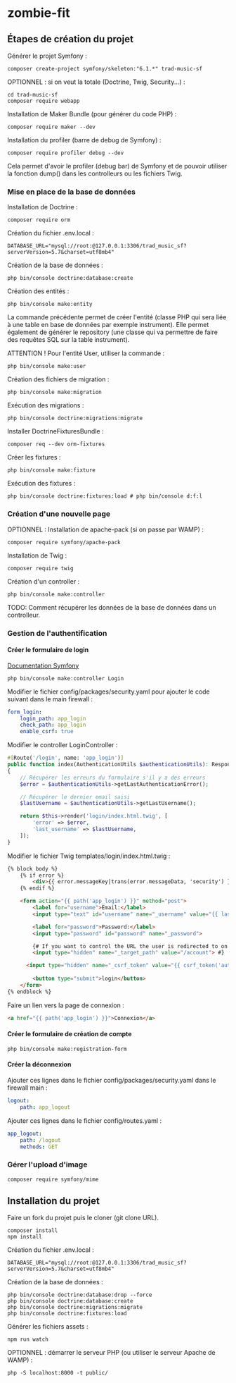 # zombie-fit

## Étapes de création du projet

Générer le projet Symfony :

```shell
composer create-project symfony/skeleton:"6.1.*" trad-music-sf
```

OPTIONNEL : si on veut la totale (Doctrine, Twig, Security...) :

```shell
cd trad-music-sf
composer require webapp
```

Installation de Maker Bundle (pour générer du code PHP) :

```shell
composer require maker --dev
```

Installation du profiler (barre de debug de Symfony) :

```shell
composer require profiler debug --dev
```

Cela permet d'avoir le profiler (debug bar) de Symfony et de pouvoir
utiliser la fonction dump() dans les controlleurs ou les fichiers Twig.

### Mise en place de la base de données

Installation de Doctrine :

```shell
composer require orm
```

Création du fichier .env.local :

```dotenv
DATABASE_URL="mysql://root:@127.0.0.1:3306/trad_music_sf?serverVersion=5.7&charset=utf8mb4"
```

Création de la base de données :

```shell
php bin/console doctrine:database:create
```

Création des entités :

```shell
php bin/console make:entity
```

La commande précédente permet de créer l'entité (classe PHP qui sera
liée à une table en base de données par exemple instrument). Elle permet
également de générer le repository (une classe qui va permettre de faire
des requêtes SQL sur la table instrument).

ATTENTION ! Pour l'entité User, utiliser la commande :

```shell
php bin/console make:user
```

Création des fichiers de migration :

```shell
php bin/console make:migration
```

Exécution des migrations :

```shell
php bin/console doctrine:migrations:migrate
```

Installer DoctrineFixturesBundle :

```shell
composer req --dev orm-fixtures
```

Créer les fixtures :

```shell
php bin/console make:fixture
```

Exécution des fixtures :

```shell
php bin/console doctrine:fixtures:load # php bin/console d:f:l
```

### Création d'une nouvelle page

OPTIONNEL : Installation de apache-pack (si on passe par WAMP) :

```shell
composer require symfony/apache-pack
```

Installation de Twig :

```shell
composer require twig
```

Création d'un controller :

```shell
php bin/console make:controller
```

TODO: Comment récupérer les données de la base de données dans un 
controlleur.

### Gestion de l'authentification

#### Créer le formulaire de login

[Documentation Symfony](https://symfony.com/doc/current/security.html#form-login)

```shell
php bin/console make:controller Login
```

Modifier le fichier config/packages/security.yaml
pour ajouter le code suivant dans le main firewall :
```yaml
form_login:
    login_path: app_login
    check_path: app_login
    enable_csrf: true
```

Modifier le controller LoginController :
```php
#[Route('/login', name: 'app_login')]
public function index(AuthenticationUtils $authenticationUtils): Response
{
    // Récupérer les erreurs du formulaire s'il y a des erreurs
    $error = $authenticationUtils->getLastAuthenticationError();

    // Récupérer le dernier email saisi
    $lastUsername = $authenticationUtils->getLastUsername();

    return $this->render('login/index.html.twig', [
        'error' => $error,
        'last_username' => $lastUsername,
    ]);
}
```

Modifier le fichier Twig templates/login/index.html.twig :
```html
{% block body %}
    {% if error %}
        <div>{{ error.messageKey|trans(error.messageData, 'security') }}</div>
    {% endif %}

    <form action="{{ path('app_login') }}" method="post">
        <label for="username">Email:</label>
        <input type="text" id="username" name="_username" value="{{ last_username }}">

        <label for="password">Password:</label>
        <input type="password" id="password" name="_password">

        {# If you want to control the URL the user is redirected to on success
        <input type="hidden" name="_target_path" value="/account"> #}

      <input type="hidden" name="_csrf_token" value="{{ csrf_token('authenticate') }}">
      
        <button type="submit">login</button>
    </form>
{% endblock %}
```

Faire un lien vers la page de connexion :
```html
<a href="{{ path('app_login') }}">Connexion</a>
```

#### Créer le formulaire de création de compte

```shell
php bin/console make:registration-form
```

#### Créer la déconnexion

Ajouter ces lignes dans le fichier config/packages/security.yaml
dans le firewall main :
```yaml
logout:
    path: app_logout
```

Ajouter ces lignes dans le fichier config/routes.yaml :
```yaml
app_logout:
    path: /logout
    methods: GET
```

### Gérer l'upload d'image

```shell
composer require symfony/mime
```

## Installation du projet

Faire un fork du projet puis le cloner (git clone URL).

```shell
composer install
npm install
```

Création du fichier .env.local :

```dotenv
DATABASE_URL="mysql://root:@127.0.0.1:3306/trad_music_sf?serverVersion=5.7&charset=utf8mb4"
```

Création de la base de données :

```shell
php bin/console doctrine:database:drop --force
php bin/console doctrine:database:create
php bin/console doctrine:migrations:migrate
php bin/console doctrine:fixtures:load
```

Générer les fichiers assets :

```shell
npm run watch
```

OPTIONNEL : démarrer le serveur PHP (ou utiliser le serveur Apache de WAMP) :

```shell
php -S localhost:8000 -t public/
```
